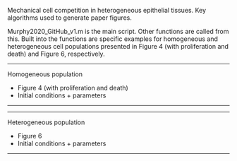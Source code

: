 Mechanical cell competition in heterogeneous epithelial tissues. Key algorithms used to generate paper figures.

Murphy2020_GitHub_v1.m is the main script. Other functions are called from this. Built into the functions are specific examples for homogeneous and heterogeneous cell populations presented in Figure 4 (with proliferation and death) and Figure 6, respectively.

------------------------------------
Homogeneous population
- Figure 4 (with proliferation and death) 
- Initial conditions + parameters
------------------------------------

------------------------------------
Heterogeneous population
- Figure 6
- Initial conditions + parameters
------------------------------------
